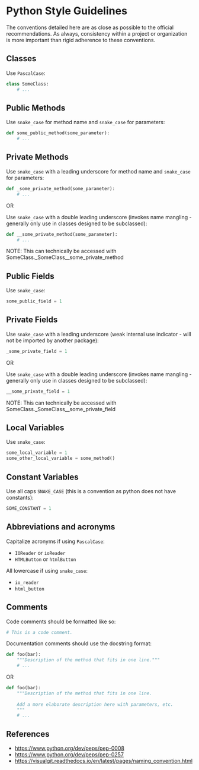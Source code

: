 # Python Style Guidelines
The conventions detailed here are as close as possible to the official recommendations. As always, consistency within a project or organization is more important than rigid adherence to these conventions.

## Classes
Use `PascalCase`:
```python
class SomeClass:
    # ...
```

## Public Methods
Use `snake_case` for method name and `snake_case` for parameters:
```python
def some_public_method(some_parameter):
    # ...
```

## Private Methods
Use `snake_case` with a leading underscore for method name and `snake_case` for parameters:
```python
def _some_private_method(some_parameter):
    # ...
```

OR

Use `snake_case` with a double leading underscore (invokes name mangling - generally only use in classes designed to be subclassed):
```python
def __some_private_method(some_parameter):
    # ...
```

NOTE: This can technically be accessed with SomeClass._SomeClass__some_private_method

## Public Fields
Use `snake_case`:
```python
some_public_field = 1
```

## Private Fields
Use `snake_case` with a leading underscore (weak internal use indicator -  will not be imported by another package):
```python
_some_private_field = 1
```

OR

Use `snake_case` with a double leading underscore (invokes name mangling - generally only use in classes designed to be subclassed):
```python
__some_private_field = 1
```

NOTE: This can technically be accessed with SomeClass._SomeClass__some_private_field

## Local Variables
Use `snake_case`:
```python
some_local_variable = 1
some_other_local_variable = some_method()
```

## Constant Variables
Use all caps `SNAKE_CASE` (this is a convention as python does not have constants):
```python
SOME_CONSTANT = 1
```

## Abbreviations and acronyms
Capitalize acronyms if using `PascalCase`:
- `IOReader` or `ioReader`
- `HTMLButton` or `htmlButton`

All lowercase if using `snake_case`:
- `io_reader`
- `html_button`

## Comments
Code comments should be formatted like so:
```python
# This is a code comment.
```

Documentation comments should use the docstring format:
```python
def foo(bar):
    """Description of the method that fits in one line."""
    # ...
```

OR

```python
def foo(bar):
    """Description of the method that fits in one line.
    
    Add a more elaborate description here with parameters, etc.
    """
    # ...
```

## References
- https://www.python.org/dev/peps/pep-0008
- https://www.python.org/dev/peps/pep-0257
- https://visualgit.readthedocs.io/en/latest/pages/naming_convention.html